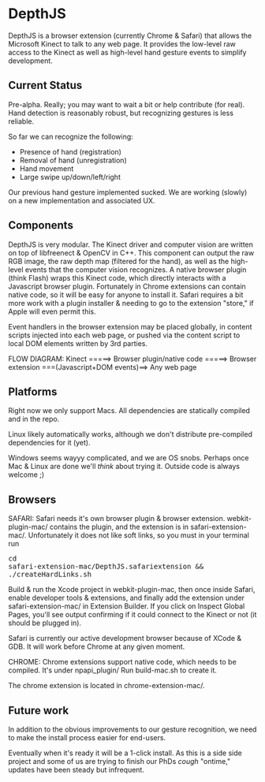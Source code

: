 DepthJS
=======
DepthJS is a browser extension (currently Chrome & Safari) that allows the Microsoft Kinect to talk to any web page. It provides the low-level raw access to the Kinect as well as high-level hand gesture events to simplify development.

Current Status
--------------
Pre-alpha. Really; you may want to wait a bit or help contribute (for real). Hand detection is reasonably robust, but recognizing gestures is less reliable.

So far we can recognize the following:

- Presence of hand (registration)
- Removal of hand (unregistration)
- Hand movement
- Large swipe up/down/left/right

Our previous hand gesture implemented sucked. We are working (slowly) on a new implementation and associated UX.

Components
----------
DepthJS is very modular. The Kinect driver and computer vision are written on top of libfreenect & OpenCV in C++. This component can output the raw RGB image, the raw depth map (filtered for the hand), as well as the high-level events that the computer vision recognizes. A native browser plugin (think Flash) wraps this Kinect code, which directly interacts with a Javascript browser plugin.  Fortunately in Chrome extensions can contain native code, so it will be easy for anyone to install it. Safari requires a bit more work with a plugin installer & needing to go to the extension "store," if Apple will even permit this.

Event handlers in the browser extension may be placed globally, in content scripts injected into each web page, or pushed via the content script to local DOM elements written by 3rd parties.

FLOW DIAGRAM:
Kinect =====> Browser plugin/native code =====> Browser extension ===(Javascript+DOM events)==> Any web page

Platforms
---------
Right now we only support Macs. All dependencies are statically compiled and in the repo.

Linux likely automatically works, although we don't distribute pre-compiled dependencies for it (yet).

Windows seems wayyy complicated, and we are OS snobs. Perhaps once Mac & Linux are done we'll *think* about trying it. Outside code is always welcome ;)

Browsers
--------
SAFARI:
Safari needs it's own browser plugin & browser extension. webkit-plugin-mac/ contains the plugin, and the extension is in safari-extension-mac/. Unfortunately it does not like soft links, so you must in your terminal run <pre>cd safari-extension-mac/DepthJS.safariextension && ./createHardLinks.sh</pre> Build & run the Xcode project in webkit-plugin-mac, then once inside Safari, enable developer tools & extensions, and finally add the extension under safari-extension-mac/ in Extension Builder. If you click on Inspect Global Pages, you'll see output confirming if it could connect to the Kinect or not (it should be plugged in).

Safari is currently our active development browser because of XCode & GDB. It will work before Chrome at any given moment.

CHROME:
Chrome extensions support native code, which needs to be compiled. It's under npapi_plugin/ Run build-mac.sh to create it.

The chrome extension is located in chrome-extension-mac/.

Future work
-----------
In addition to the obvious improvements to our gesture recognition, we need to make the install process easier for end-users.

Eventually when it's ready it will be a 1-click install. As this is a side side project and some of us are trying to finish our PhDs *cough* "ontime," updates have been steady but infrequent.

